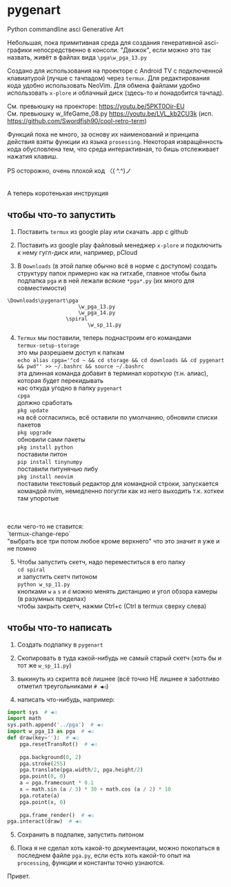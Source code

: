 # pygenart
Python commandline asci Generative Art

Небольшая, пока примитивная среда для создания генеративной asci-графики непосредственно в консоли.
"Движок", если можно это так назвать, живёт в файлах вида `\pga\w_pga_13.py`

Создано для использования на проекторе с Android TV с подключенной клавиатурой (лучше с тачпадом) через `termux`. Для редактирования кода удобно использовать NeoVim. Для обмена файлами удобно использовать `x-plore` и облачный диск (здесь-то и понадобится тачпад).

См. превьюшку на проекторе: https://youtu.be/5PKT0Oir-EU <br>
См. превьюшку w_lifeGame_08.py https://youtu.be/LVL_kb2CU3k (исп. https://github.com/Swordfish90/cool-retro-term)

Функций пока не много, за основу их наименований и принципа действия взяты функции из языка `prosessing`.
Некоторая извращённость кода обусловлена тем, что среда интерактивная, то бишь отслеживает нажатия клавиш.

PS осторожно, очень плохой код 〈( ^.^)ノ
<br>
<br>
<br>
А теперь коротенькая инструкция

чтобы что-то запустить
----

1. Поставить `termux` из google play или скачать .app с github

2. Поставить из google play файловый менеджер `x-plore` и подключить к нему гугл-диск или,
например, pCloud

3. В `Downloads` (в этой папке обычно всё в норме с доступом) создать структуру папок примерно
как на гитхабе, главное чтобы была подпапка `pga` и в ней лежали всякие `*pga*.py` (их много для
совместимости)
```
\Downloads\pygenart\pga
                       \w_pga_13.py
                       \w_pga_14.py
                   \spiral
                          \w_sp_11.py
```
4. `Termux` мы поставили, теперь поднастроим его командами
    <br>`termux-setup-storage`
    <br>это мы разрешаем доступ к папкам
    <br>`echo alias cpga='"cd ~ && cd storage && cd downloads && cd pygenart && pwd"' >> ~/.bashrc && source ~/.bashrc`
    <br>эта длинная команда добавит в терминал короткую (т.н. алиас), которая будет перекидывать
    <br>нас откуда угодно в папку `pygenart`
    <br>`cpga`
    <br>должно сработать
    <br>`pkg update`
    <br>на всё согласились, всё оставили по умолчанию, обновили списки пакетов
    <br>`pkg upgrade`
    <br>обновили сами пакеты
    <br>`pkg install python`
    <br>поставили питон
    <br>`pip install tinynumpy`
    <br>поставили питунячью либу
    <br>`pkg install neovim`
    <br>поставили текстовый редактор для командной строки, запускается командой nvim,
    немедленно погугли как из него выходить т.к. хоткеи там упоротые
<br>
    <br>если чего-то не ставится:
    <br>`termux-change-repo`
    <br>"выбрать все три потом любое кроме верхнего" что это значит я уже и не помню

5. Чтобы запустить скетч, надо переместиться в его папку
<br>`cd spiral`
<br>и запустить скетч питоном
<br>`python w_sp_11.py`
<br>кнопками `w` `a` `s` и `d` можно менять дистанцию и угол обзора камеры (в разумных пределах)
<br>чтобы закрыть скетч, нажми Ctrl+c (Ctrl в termux сверху слева)

чтобы что-то написать
----
1. Создать подпапку в `pygenart`

2. Скопировать в туда какой-нибудь не cамый старый скетч (хоть бы и тот же `w_sp_11.py`)

3. выкинуть из скрипта всё лишнее (всё точно НЕ лишнее я заботливо отметил треугольниками `# ◀◁`)

4. написать что-нибудь, например:
``` python
import sys  # ◀◁
import math
sys.path.append('../pga')  # ◀◁
import w_pga_13 as pga  # ◀◁
def draw(key=''):  # ◀◁
    pga.resetTransRot()  # ◀◁
    
    pga.background(0, 2)
    pga.stroke(255)
    pga.translate(pga.width/2, pga.height/2)
    pga.point(0, 0)
    a = pga.framecount * 0.1
    x = math.sin (a / 3) * 30 + math.cos (a / 2) * 10
    pga.rotate(a)
    pga.point(x, 0)
    
    pga.frame_render()  # ◀◁
pga.interact(draw)  # ◀◁
```
5. Сохранить в подпапке, запустить питоном

6. Пока я не сделал хоть какой-то документации, можно покопаться в последнем файле `pga.py`, если есть хоть какой-то опыт на `processing`, функции и константы точно узнаются.

Привет.
